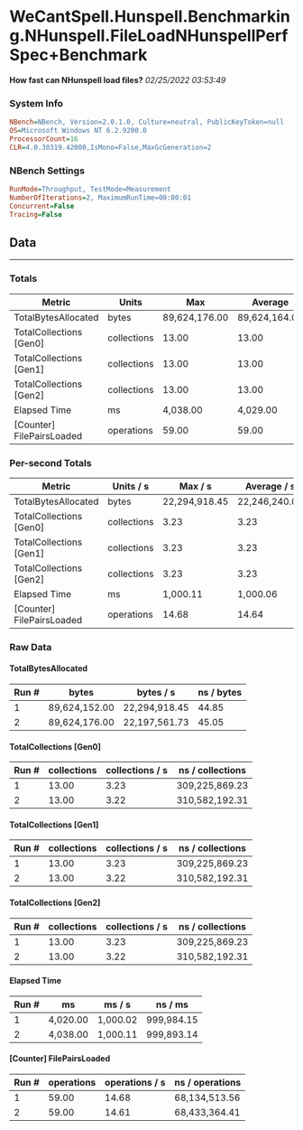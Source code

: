 ﻿# WeCantSpell.Hunspell.Benchmarking.NHunspell.FileLoadNHunspellPerfSpec+Benchmark
__How fast can NHunspell load files?__
_02/25/2022 03:53:49_
### System Info
```ini
NBench=NBench, Version=2.0.1.0, Culture=neutral, PublicKeyToken=null
OS=Microsoft Windows NT 6.2.9200.0
ProcessorCount=16
CLR=4.0.30319.42000,IsMono=False,MaxGcGeneration=2
```

### NBench Settings
```ini
RunMode=Throughput, TestMode=Measurement
NumberOfIterations=2, MaximumRunTime=00:00:01
Concurrent=False
Tracing=False
```

## Data
-------------------

### Totals
|          Metric |           Units |             Max |         Average |             Min |          StdDev |
|---------------- |---------------- |---------------- |---------------- |---------------- |---------------- |
|TotalBytesAllocated |           bytes |   89,624,176.00 |   89,624,164.00 |   89,624,152.00 |           16.97 |
|TotalCollections [Gen0] |     collections |           13.00 |           13.00 |           13.00 |            0.00 |
|TotalCollections [Gen1] |     collections |           13.00 |           13.00 |           13.00 |            0.00 |
|TotalCollections [Gen2] |     collections |           13.00 |           13.00 |           13.00 |            0.00 |
|    Elapsed Time |              ms |        4,038.00 |        4,029.00 |        4,020.00 |           12.73 |
|[Counter] FilePairsLoaded |      operations |           59.00 |           59.00 |           59.00 |            0.00 |

### Per-second Totals
|          Metric |       Units / s |         Max / s |     Average / s |         Min / s |      StdDev / s |
|---------------- |---------------- |---------------- |---------------- |---------------- |---------------- |
|TotalBytesAllocated |           bytes |   22,294,918.45 |   22,246,240.09 |   22,197,561.73 |       68,841.60 |
|TotalCollections [Gen0] |     collections |            3.23 |            3.23 |            3.22 |            0.01 |
|TotalCollections [Gen1] |     collections |            3.23 |            3.23 |            3.22 |            0.01 |
|TotalCollections [Gen2] |     collections |            3.23 |            3.23 |            3.22 |            0.01 |
|    Elapsed Time |              ms |        1,000.11 |        1,000.06 |        1,000.02 |            0.06 |
|[Counter] FilePairsLoaded |      operations |           14.68 |           14.64 |           14.61 |            0.05 |

### Raw Data
#### TotalBytesAllocated
|           Run # |           bytes |       bytes / s |      ns / bytes |
|---------------- |---------------- |---------------- |---------------- |
|               1 |   89,624,152.00 |   22,294,918.45 |           44.85 |
|               2 |   89,624,176.00 |   22,197,561.73 |           45.05 |

#### TotalCollections [Gen0]
|           Run # |     collections | collections / s |ns / collections |
|---------------- |---------------- |---------------- |---------------- |
|               1 |           13.00 |            3.23 |  309,225,869.23 |
|               2 |           13.00 |            3.22 |  310,582,192.31 |

#### TotalCollections [Gen1]
|           Run # |     collections | collections / s |ns / collections |
|---------------- |---------------- |---------------- |---------------- |
|               1 |           13.00 |            3.23 |  309,225,869.23 |
|               2 |           13.00 |            3.22 |  310,582,192.31 |

#### TotalCollections [Gen2]
|           Run # |     collections | collections / s |ns / collections |
|---------------- |---------------- |---------------- |---------------- |
|               1 |           13.00 |            3.23 |  309,225,869.23 |
|               2 |           13.00 |            3.22 |  310,582,192.31 |

#### Elapsed Time
|           Run # |              ms |          ms / s |         ns / ms |
|---------------- |---------------- |---------------- |---------------- |
|               1 |        4,020.00 |        1,000.02 |      999,984.15 |
|               2 |        4,038.00 |        1,000.11 |      999,893.14 |

#### [Counter] FilePairsLoaded
|           Run # |      operations |  operations / s | ns / operations |
|---------------- |---------------- |---------------- |---------------- |
|               1 |           59.00 |           14.68 |   68,134,513.56 |
|               2 |           59.00 |           14.61 |   68,433,364.41 |


